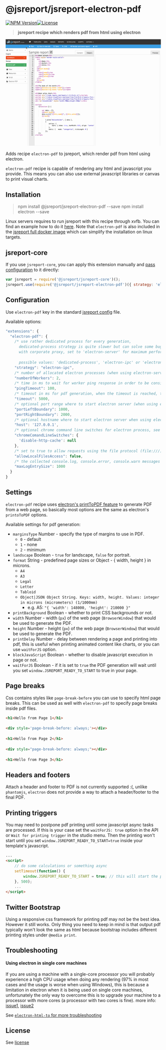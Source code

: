 # @jsreport/jsreport-electron-pdf

[![NPM Version](http://img.shields.io/npm/v/@jsreport/jsreport-electron-pdf.svg?style=flat-square)](https://npmjs.com/package/jsreport-electron-pdf)[![License](http://img.shields.io/npm/l/@jsreport/jsreport-electron-pdf.svg?style=flat-square)](http://opensource.org/licenses/MIT)

> **jsreport recipe which renders pdf from html using electron**

![demo](demo.gif)

Adds recipe `electron-pdf` to jsreport, which render pdf from html using electron.

`electron-pdf` recipe is capable of rendering any html and javascript you provide. This means you can also use external javascript libraries or canvas to print visual charts.

Installation
------------

> npm install @jsreport/jsreport-electron-pdf --save
> npm install electron --save

Linux servers requires to run jsreport with this recipe through xvfb. You can find an example how to do it [here](https://github.com/jsreport/jsreport/blob/master/docker/full/run.sh#L36). Note that `electron-pdf` is also included in the [jsreport full docker image](https://hub.docker.com/r/jsreport/jsreport/) which can simplify the installation on linux targets.

jsreport-core
-------------

If you use `jsreport-core`, you can apply this extension manually and [pass configuration](#configuration) to it directly:

```js
var jsreport = require('@jsreport/jsreport-core')();
jsreport.use(require('@jsreport/jsreport-electron-pdf')({ strategy: 'electron-ipc' }));
```

Configuration
-------------

Use `electron-pdf` key in the standard [jsreport config](https://github.com/jsreport/jsreport/blob/master/config.md) file.

Available options:

```js
"extensions": {
  "electron-pdf": {
    /* use rather dedicated process for every generation,
      dedicated-process strategy is quite slower but can solve some bugs
      with corporate proxy, set to 'electron-server' for maximum performance.

      possible values: 'dedicated-process', 'electron-ipc' or 'electron-server', defaults to 'dedicated-process' */
    "strategy": "electron-ipc",
    /* number of allocated electron processes (when using electron-server strategy) */
    "numberOfWorkers": 2,
    /* time in ms to wait for worker ping response in order to be considered alive when using `electron-server` or `electron-ipc` strategy */
    "pingTimeout": 100,
    /* timeout in ms for pdf generation, when the timeout is reached, the conversion is cancelled */
    "timeout": 5000,
    /* optional port range where to start electron server (when using electron-server strategy) */
    "portLeftBoundary": 1000,
    "portRightBoundary": 2000,
    /* optional hostname where to start electron server when using electron-server strategy) */
    "host": '127.0.0.1',
    /* optional chrome command line switches for electron process, see https://electron.atom.io/docs/api/chrome-command-line-switches/ for details. */
    "chromeComandLineSwitches": {
      'disable-http-cache': null
    },
    /* set to true to allow requests using the file protocol (file:///). defaults to false */
    "allowLocalFilesAccess": false,
    /* the collected console.log, console.error, console.warn messages are trimmed by default */
    "maxLogEntrySize": 1000
  }
}
```

Settings
--------

`electron-pdf` recipe uses [electron's printToPDF feature](http://electron.atom.io/docs/v0.36.1/api/web-contents/#webcontents-printtopdf-options-callback) to generate PDF from a web page, so basically most options are the same as electron's `printoToPDF` options.

Available settings for pdf generation:

-	`marginsType` Number - specify the type of margins to use in PDF.
	-	`0` - default
	-	`1` - none
	-	`2` - minimum
-	`landscape` Boolean - `true` for landscape, `false` for portrait.
-	`format` String - predefined page sizes or Object - { width, height } in microns.
	-	`A4`
	-	`A3`
	-	`Legal`
	-	`Letter`
	-	`Tabloid`
	- `Object|JSON Object String. Keys: width, height. Values: integer in microns (micrometers) (1/1000mm)`
		- e.g. A5: `"{ 'width': 148000, 'height': 210000 }"`
-	`printBackground` Boolean - whether to print CSS backgrounds or not.
-	`width` Number - width (`px`) of the web page (`BrowserWindow`) that would be used to generate the PDF.
-	`height` Number - height (`px`) of the web page (`BrowserWindow`) that would be used to generate the PDF.
-	`printDelay` Number - delay between rendering a page and printing into pdf, this is useful when printing animated content like charts, or you can use `waitForJS` option.
-	`blockJavaScript` Boolean - whether to disable javascript execution in page or not.
-	`waitForJS` Boolean - if it is set to `true` the PDF generation will wait until you set `window.JSREPORT_READY_TO_START` to true in your page.

Page breaks
-----------

Css contains styles like `page-break-before` you can use to specify html page breaks. This can be used as well with `electron-pdf` to specify page breaks inside pdf files.

```html
<h1>Hello from Page 1</h1>

<div style='page-break-before: always;'></div>

<h1>Hello from Page 2</h1>

<div style="page-break-before: always;"></div>

<h1>Hello from Page 3</h1>
```

Headers and footers
-------------------

Attach a header and footer to PDF is not currently supported :(, unlike `phantomjs`, `electron` does not provide a way to attach a header/footer to the final PDF.

Printing triggers
-----------------

You may need to postpone pdf printing until some javascript async tasks are processed. If this is your case set the `waitForJS: true` option in the API or `Wait for printing trigger` in the studio menu. Then the printing won't start until you set `window.JSREPORT_READY_TO_START=true` inside your template's javascript.

```html
...
<script>
    // do some calculations or something async
    setTimeout(function() {
        window.JSREPORT_READY_TO_START = true; // this will start the pdf printing
    }, 500);
    ...
</script>
```

Twitter Bootstrap
-----------------

Using a responsive css framework for printing pdf may not be the best idea. However it still works. Only thing you need to keep in mind is that output pdf typically won't look the same as html because bootstrap includes different printing styles under `@media print`.

Troubleshooting
---------------

#### Using electron in single core machines

If you are using a machine with a single-core processor you will probably experience a high CPU usage when doing any rendering (97% in most cases and the usage is worse when using Windows), this is because a limitation in electron when it is being used on single core machines, unfortunately the only way to overcome this is to upgrade your machine to a processor with more cores (a processor with two cores is fine).
more info: [issue1](https://github.com/Microsoft/vscode/issues/17097), [issue2](https://github.com/Microsoft/vscode/issues/22724)

See [`electron-html-to` for more troubleshooting](https://github.com/bjrmatos/electron-html-to#troubleshooting)

License
-------

See [license](https://github.com/bjrmatos/jsreport-electron-pdf/blob/master/LICENSE)
